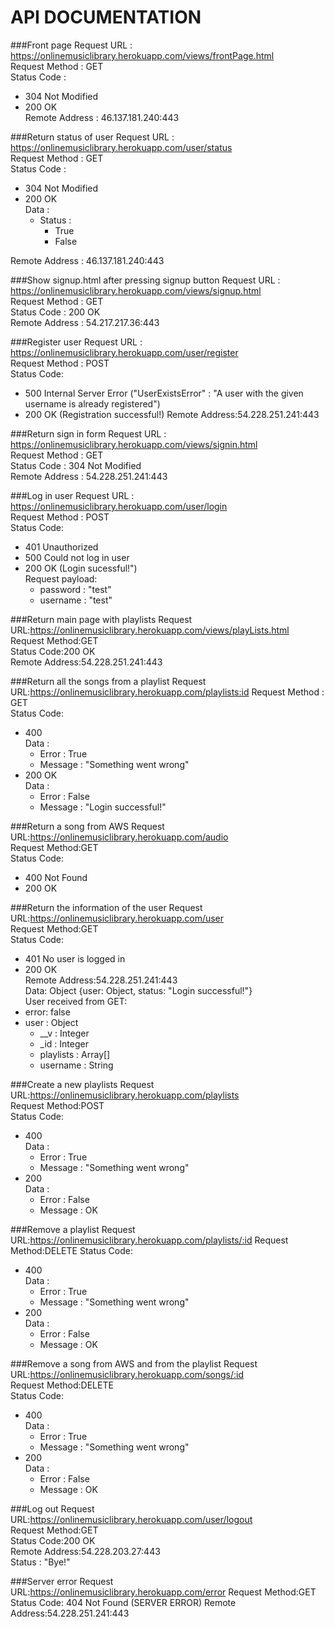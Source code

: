 # API DOCUMENTATION

###Front page
Request URL : https://onlinemusiclibrary.herokuapp.com/views/frontPage.html  
Request Method : GET  
Status Code : 
* 304 Not Modified  
* 200 OK  
Remote Address : 46.137.181.240:443  

###Return status of user
Request URL : https://onlinemusiclibrary.herokuapp.com/user/status  
Request Method : GET  
Status Code : 
* 304 Not Modified  
* 200 OK  
Data :
  - Status :
    - True
    - False  
    
Remote Address : 46.137.181.240:443  

###Show signup.html after pressing signup button
Request URL : https://onlinemusiclibrary.herokuapp.com/views/signup.html  
Request Method : GET  
Status Code : 200 OK  
Remote Address : 54.217.217.36:443  

###Register user
Request URL : https://onlinemusiclibrary.herokuapp.com/user/register  
Request Method : POST  
Status Code:  
* 500 Internal Server Error  ("UserExistsError" : "A user with the given username is already registered")
* 200 OK  (Registration successful!)
Remote Address:54.228.251.241:443  

###Return sign in form
Request URL : https://onlinemusiclibrary.herokuapp.com/views/signin.html  
Request Method : GET  
Status Code : 304 Not Modified  
Remote Address : 54.228.251.241:443  

###Log in user
Request URL : https://onlinemusiclibrary.herokuapp.com/user/login  
Request Method : POST  
Status Code:  
* 401 Unauthorized  
* 500 Could not log in user
* 200 OK  (Login sucessful!")  
Request payload:  
  - password : "test"  
  - username : "test"  

###Return main page with playlists
Request URL:https://onlinemusiclibrary.herokuapp.com/views/playLists.html  
Request Method:GET  
Status Code:200 OK  
Remote Address:54.228.251.241:443  

###Return all the songs from a playlist
Request URL:https://onlinemusiclibrary.herokuapp.com/playlists:id
Request Method : GET  
Status Code:  
* 400  
  Data :
    - Error : True
    - Message : "Something went wrong"
* 200 OK  
  Data :
    - Error : False
    - Message : "Login successful!"

###Return a song from AWS
Request URL:https://onlinemusiclibrary.herokuapp.com/audio  
Request Method:GET  
Status Code:  
* 400 Not Found  
* 200 OK  

###Return the information of the user
Request URL:https://onlinemusiclibrary.herokuapp.com/user  
Request Method:GET  
Status Code:
* 401 No user is logged in
* 200 OK  
Remote Address:54.228.251.241:443  
Data:  Object {user: Object, status: "Login successful!"}  
User received from GET:  
* error: false  
* user : Object  
  - __v : Integer  
  - _id : Integer  
  - playlists : Array[]  
  - username : String  
  
###Create a new playlists
Request URL:https://onlinemusiclibrary.herokuapp.com/playlists  
Request Method:POST  
Status Code:  
* 400  
  Data :  
    - Error : True  
    - Message : "Something went wrong"  
* 200  
  Data :  
    - Error : False  
    - Message : OK  


###Remove a playlist
Request URL:https://onlinemusiclibrary.herokuapp.com/playlists/:id
Request Method:DELETE
Status Code:  
* 400  
  Data :  
    - Error : True  
    - Message : "Something went wrong"  
* 200  
  Data :  
    - Error : False  
    - Message : OK  

###Remove a song from AWS and from the playlist
Request URL:https://onlinemusiclibrary.herokuapp.com/songs/:id   
Request Method:DELETE  
Status Code:  
* 400  
  Data :  
    - Error : True  
    - Message : "Something went wrong"  
* 200  
  Data :  
    - Error : False  
    - Message : OK  
    
###Log out
Request URL:https://onlinemusiclibrary.herokuapp.com/user/logout  
Request Method:GET  
Status Code:200 OK  
Remote Address:54.228.203.27:443  
Status : "Bye!"  

###Server error
Request URL:https://onlinemusiclibrary.herokuapp.com/error
Request Method:GET  
Status Code: 404 Not Found (SERVER ERROR)
Remote Address:54.228.251.241:443 
